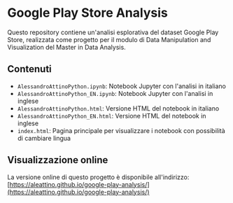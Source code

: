 # Google Play Store Analysis

Questo repository contiene un'analisi esplorativa del dataset Google Play Store, realizzata come progetto per il modulo di Data Manipulation and Visualization del Master in Data Analysis.

## Contenuti

- `AlessandroAttinoPython.ipynb`: Notebook Jupyter con l'analisi in italiano
- `AlessandroAttinoPython_EN.ipynb`: Notebook Jupyter con l'analisi in inglese
- `AlessandroAttinoPython.html`: Versione HTML del notebook in italiano
- `AlessandroAttinoPython_EN.html`: Versione HTML del notebook in inglese
- `index.html`: Pagina principale per visualizzare i notebook con possibilità di cambiare lingua

## Visualizzazione online

La versione online di questo progetto è disponibile all'indirizzo: [https://aleattino.github.io/google-play-analysis/](https://aleattino.github.io/google-play-analysis/)
